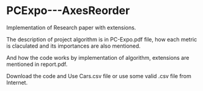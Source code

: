 # PCExpo---AxesReorder
Implementation of Research paper with extensions.


The description of project algorithm is in PC-Expo.pdf file, how each metric is claculated and its importances are also mentioned.

And how the code works by implementation of algorithm, extensions are mentioned in report.pdf.


Download the code and Use Cars.csv file or use some valid .csv file from Internet.
